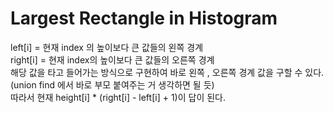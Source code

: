 # Largest Rectangle in Histogram
left[i] = 현재 index 의 높이보다 큰 값들의 왼쪽 경계   
right[i] = 현재 index의 높이보다 큰 값들의 오른쪽 경계   
해당 값을 타고 들어가는 방식으로 구현하여 바로 왼쪽 , 오른쪽 경계 값을 구할 수 있다.(union find 에서 바로 부모 붙여주는 거 생각하면 될 듯)   
따라서 현재 height[i] * (right[i] - left[i] + 1)이 답이 된다.